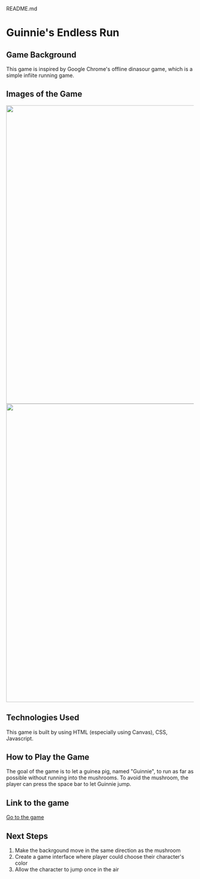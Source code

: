 README.md

# Guinnie's Endless Run

## Game Background
This game is inspired by Google Chrome's offline dinasour game, which is a simple infiite running game. 

## Images of the Game
<img src="https://i.imgur.com/bZhGJae.png?1" width="800">
<img src="https://i.imgur.com/TyUg0GI.png?1" width="800">

## Technologies Used
This game is built by using HTML (especially using Canvas), CSS, Javascript.

## How to Play the Game
The goal of the game is to let a guinea pig, named "Guinnie", to run as far as possible without running into the mushrooms.
To avoid the mushroom, the player can press the space bar to let Guinnie jump.


## Link to the game
[Go to the game](https://wangj383.github.io/Unit-1-Game/)

## Next Steps
1. Make the backrgound move in the same direction as the mushroom
2. Create a game interface where player could choose their character's color
3. Allow the character to jump once in the air 




